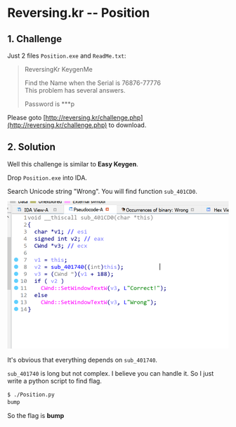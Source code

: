 # Reversing.kr -- Position

## 1. Challenge

Just 2 files `Position.exe` and `ReadMe.txt`:

> ReversingKr KeygenMe  
>   
>   
> Find the Name when the Serial is 76876-77776  
> This problem has several answers.  
>   
> Password is ***p  

Please goto [http://reversing.kr/challenge.php](http://reversing.kr/challenge.php) to download.

## 2. Solution

Well this challenge is similar to __Easy Keygen__.

Drop `Position.exe` into IDA.

Search Unicode string "Wrong". You will find function `sub_401CD0`.

![](pic0.png)

It's obvious that everything depends on `sub_401740`.

`sub_401740` is long but not complex. I believe you can handle it. So I just write a python script to find flag.

```bash
$ ./Position.py
bump
```

So the flag is __bump__
